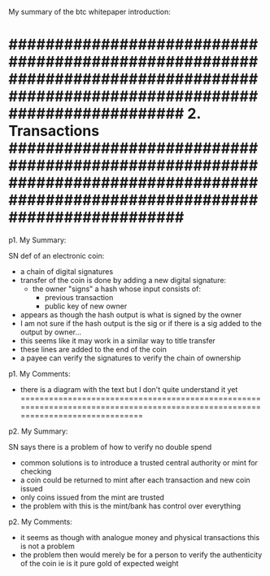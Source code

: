 My summary of the btc whitepaper introduction:

###############################################################################################################################
2. Transactions
###############################################################################################################################
===============================================================================================================================
p1. My Summary:

SN def of an electronic coin:
- a chain of digital signatures
- transfer of the coin is done by adding a new digital signature:
    - the owner "signs" a hash whose input consists of:
        - previous transaction
        - public key of new owner
- appears as though the hash output is what is signed by the owner
- I am not sure if the hash output is the sig or if there is a sig added to the output by owner...
- this seems like it may work in a similar way to title transfer
- these lines are added to the end of the coin
- a payee can verify the signatures to verify the chain of ownership

p1. My Comments:

- there is a diagram with the text but I don't quite understand it yet
================================================================================================================================

p2. My Summary:

SN says there is a problem of how to verify no double spend
- common solutions is to introduce a trusted central authority or mint for checking
- a coin could be returned to mint after each transaction and new coin issued
- only coins issued from the mint are trusted
- the problem with this is the mint/bank has control over everything

p2. My Comments:

- it seems as though with analogue money and physical transactions this is not a problem
- the problem then would merely be for a person to verify the authenticity of the coin ie is it pure gold of expected weight
